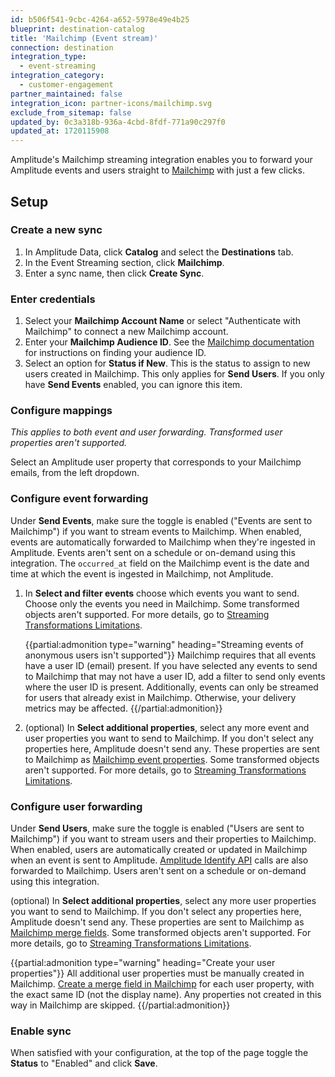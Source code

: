 ```yaml
---
id: b506f541-9cbc-4264-a652-5978e49e4b25
blueprint: destination-catalog
title: 'Mailchimp (Event stream)'
connection: destination
integration_type:
  - event-streaming
integration_category:
  - customer-engagement
partner_maintained: false
integration_icon: partner-icons/mailchimp.svg
exclude_from_sitemap: false
updated_by: 0c3a318b-936a-4cbd-8fdf-771a90c297f0
updated_at: 1720115908
---
```

Amplitude's Mailchimp streaming integration enables you to forward your Amplitude events and users straight to [Mailchimp](https://www.mailchimp.com/) with just a few clicks.

## Setup

### Create a new sync

1. In Amplitude Data, click **Catalog** and select the **Destinations** tab.
2. In the Event Streaming section, click **Mailchimp**.
3. Enter a sync name, then click **Create Sync**.

### Enter credentials

1. Select your **Mailchimp Account Name** or select "Authenticate with Mailchimp" to connect a new Mailchimp account.
2. Enter your **Mailchimp Audience ID**. See the [Mailchimp documentation](https://mailchimp.com/help/find-audience-id/) for instructions on finding your audience ID.
3. Select an option for **Status if New**. This is the status to assign to new users created in Mailchimp. This only applies for **Send Users**. If you only have **Send Events** enabled, you can ignore this item.

### Configure mappings

_This applies to both event and user forwarding. Transformed user properties aren't supported._

Select an Amplitude user property that corresponds to your Mailchimp emails, from the left dropdown.

### Configure event forwarding

Under **Send Events**, make sure the toggle is enabled ("Events are sent to Mailchimp") if you want to stream events to Mailchimp. When enabled, events are automatically forwarded to Mailchimp when they're ingested in Amplitude. Events aren't sent on a schedule or on-demand using this integration. The `occurred_at` field on the Mailchimp event is the date and time at which the event is ingested in Mailchimp, not Amplitude.

1. In **Select and filter events** choose which events you want to send. Choose only the events you need in Mailchimp. Some transformed objects aren't supported. For more details, go to [Streaming Transformations Limitations](/docs/data/streaming-transformations#limitations).

    {{partial:admonition type="warning" heading="Streaming events of anonymous users isn't supported"}}
    Mailchimp requires that all events have a user ID (email) present. If you have selected any events to send to Mailchimp that may not have a user ID, add a filter to send only events where the user ID is present. Additionally, events can only be streamed for users that already exist in Mailchimp. Otherwise, your delivery metrics may be affected.
    {{/partial:admonition}}

2. (optional) In **Select additional properties**, select any more event and user properties you want to send to Mailchimp. If you don't select any properties here, Amplitude doesn't send any. These properties are sent to Mailchimp as [Mailchimp event properties](https://mailchimp.com/developer/marketing/api/list-member-events/add-event/). Some transformed objects aren't supported. For more details, go to [Streaming Transformations Limitations](/docs/data/streaming-transformations#limitations).
### Configure user forwarding

Under **Send Users**, make sure the toggle is enabled ("Users are sent to Mailchimp") if you want to stream users and their properties to Mailchimp. When enabled, users are automatically created or updated in Mailchimp when an event is sent to Amplitude. [Amplitude Identify API](/docs/apis/analytics/identify) calls are also forwarded to Mailchimp. Users aren't sent on a schedule or on-demand using this integration.

(optional) In **Select additional properties**, select any more user properties you want to send to Mailchimp. If you don't select any properties here, Amplitude doesn't send any. These properties are sent to Mailchimp as [Mailchimp merge fields](https://mailchimp.com/developer/marketing/docs/merge-fields/). Some transformed objects aren't supported. For more details, go to [Streaming Transformations Limitations](/docs/data/streaming-transformations#limitations).

{{partial:admonition type="warning" heading="Create your user properties"}}
All additional user properties must be manually created in Mailchimp. [Create a merge field in Mailchimp](https://mailchimp.com/developer/marketing/docs/merge-fields/#create-a-merge-field) for each user property, with the exact same ID (not the display name). Any properties not created in this way in Mailchimp are skipped.
{{/partial:admonition}}

### Enable sync

When satisfied with your configuration, at the top of the page toggle the **Status** to "Enabled" and click **Save**.
